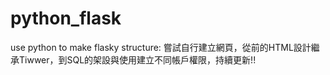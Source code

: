 # python_flask
use python to make flasky
structure:
嘗試自行建立網頁，從前的HTML設計繼承Tiwwer，到SQL的架設與使用建立不同帳戶權限，持續更新!!

